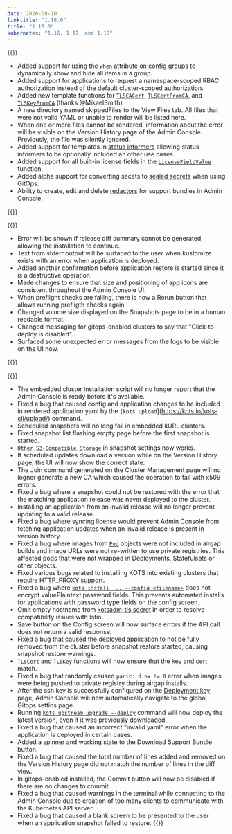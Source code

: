 ```yaml
---
date: 2020-08-10
linktitle: "1.18.0"
title: "1.18.0"
kubernetes: "1.16, 1.17, and 1.18"
---
```


{{<features>}}

* Added support for using the `when` attribute on [config groups](https://kots.io/reference/v1beta1/config/#groups) to dynamically show and hide all items in a group.
* Added support for applications to request a namespace-scoped RBAC authorization instead of the default cluster-scoped authorization.
* Added new template functions for [`TLSCACert`](https://kots.io/reference/template-functions/static-context/#tlscacert), [`TLSCertFromCA`](https://kots.io/reference/template-functions/static-context/#tlscertfromca), and [`TLSKeyFromCA`](https://kots.io/reference/template-functions/static-context/#tlskeyfromca) (thanks @MikaelSmith)
* A new directory named skippedFiles to the View Files tab. All files that were not valid YAML or unable to render will be listed here.
* When one or more files cannot be rendered, information about the error will be visible on the Version History page of the Admin Console. Previously, the file was silently ignored.
* Added support for templates in [status informers](https://kots.io/vendor/config/application-status/#kots-application-spec) allowing status informers to be optionally included an other use cases.
* Added support for all built-in license fields in the [`LicenseFieldValue`](https://kots.io/vendor/entitlements/built-in-entitlements/#list-of-built-in-fields) function.
* Added alpha support for converting secets to [sealed secrets](/kotsadm/gitops/secrets/) when using GitOps.
* Ability to create, edit and delete [redactors](https://troubleshoot.sh/docs/redact/redactors/) for support bundles in Admin Console.

{{</features>}}

{{<changes>}}

* Error will be shown if release diff summary cannot be generated, allowing the installation to continue.
* Text from stderr output will be surfaced to the user when kustomize exists with an error when application is deployed.
* Added another confirmation before application restore is started since it is a destructive operation.
* Made changes to ensure that size and positioning of app icons are consistent throughout the Admin Console UI.
* When preflight checks are failing, there is now a Rerun button that allows running prefligth checks again.
* Changed volume size displayed on the Snapshots page to be in a human readable format.
* Changed messaging for gitops-enabled clusters to say that "Click-to-deploy is disabled".
* Surfaced some unexpected error messages from the logs to be visible on the UI now.

{{</changes>}}

{{<fixes>}}

* The embedded cluster installation script will no longer report that the Admin Console is ready before it's available.
* Fixed a bug that caused config and application changes to be included in rendered application yaml by the `[kots upload`](https://kots.io/kots-cli/upload/) command.
* Scheduled snapshots will no long fail in embedded kURL clusters.
* Fixed snapshot list flashing empty page before the first snapshot is started.
* [`Other S3-Compatible Storage`](https://kots.io/vendor/snapshots/snapshot-destinations/#s3-compatible) in snapshot settings now works.
* If scheduled updates download a version while on the Version History page, the UI will now show the correct state.
* The Join command generated on the Cluster Management page will no logner generate a new CA which caused the operation to fail with x509 errors.
* Fixed a bug where a snapshot could not be restored with the error that the matching application release was never deployed to the cluster.
* Installing an application from an invalid release will no longer prevent updating to a valid release.
* Fixed a bug where syncing license would prevent Admin Console from fetching application updates when an invalid release is present in version history.
* Fixed a bug where images from [`Pod`](https://kubernetes.io/docs/reference/generated/kubernetes-api/v1.18/#pod-v1-core) objects were not included in airgap builds and image URLs were not re-written to use private registries. This affected pods that were not wrapped in Deployments, Statefulsets or other objects.
* Fixed various bugs related to installing KOTS into existing clusters that require [HTTP_PROXY support](/kotsadm/installing/online-install#proxies).
* Fixed a bug where [`kots install ... --config <filename>`](https://kots.io/kots-cli/install/) does not encrypt valuePlaintext password fields. This prevents automated installs for applications with password type fields on the config screen.
* Omit empty hostname from [kotsadm-tls secret](https://kots.io/vendor/packaging/using-tls-certs/#verify-tls-secret) in order to resolve compatibility issues with Istio.
* Save button on the Config screen will now surface errors if the API call does not return a valid response.
* Fixed a bug that caused the deployed application to not be fully removed from the cluster before snapshot restore started, causing snapshot restore warnings.
* [`TLSCert`](https://kots.io/reference/template-functions/static-context/#tlscert) and [`TLSKey`](https://kots.io/reference/template-functions/static-context/#tlskey) functions will now ensure that the key and cert match.
* Fixed a bug that randomly caused `panic: d.nx != 0` error when images were being pushed to private registry during airgap installs.
* After the ssh key is successfully configured on the [Deployment key](https://kots.io/kotsadm/gitops/single-app-workflows/) page, Admin Console will now automatically navigate to the global Gitops settins page.
* Running [`kots upstream upgrade --deploy`](https://kots.io/kots-cli/upstream/) command will now deploy the latest version, even if it was previously downloaded.
* Fixed a bug that caused an incorrect "invalid yaml" error when the application is deployed in certain cases.
* Added a spinner and working state to the Download Support Bundle button.
* Fixed a bug that caused the total number of lines added and removed on the Version History page did not match the number of lines in the diff view.
* In gitops-enabled installed, the Commit button will now be disabled if there are no changes to commit.
* Fixed a bug that caused warnings in the terminal while connecting to the Admin Console due to creation of too many clients to communicate with the Kubernetes API server.
* Fixed a bug that caused a blank screen to be presented to the user when an application snapshot failed to restore.
{{</fixes>}}

